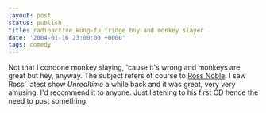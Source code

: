 ```yaml
---
layout: post
status: publish
title: radioactive kung-fu fridge boy and monkey slayer
date: '2004-01-16 23:00:00 +0000'
tags: comedy
---
```

Not that I condone monkey slaying, 'cause it's wrong and monkeys are great but hey, anyway. The subject refers of course to [Ross Noble](http://www.rossnoble.co.uk/). I saw Ross' latest show *Unrealtime* a while back and it was great, very very amusing. I'd recommend it to anyone. Just listening to his first CD hence the need to post something.
